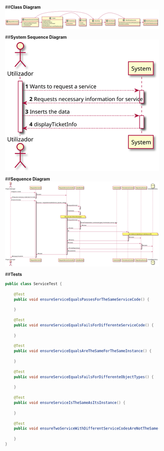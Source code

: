 
##**Class Diagram**
![RequestService_CD.svg](RequestService_CD.svg)

##**System Sequence Diagram**   
![RequestService_SSD.svg](RequestService_SSD.svg)

##**Sequence Diagram**
![RequestService_SD.svg](RequestService_SD.svg)


##**Tests**
```java
public class ServiceTest {
    
    @Test
    public void ensureServiceEqualsPassesForTheSameServiceCode() {
        
    }

    @Test
    public void ensureServiceEqualsFailsForDifferenteServiceCode() {

    }

    @Test
    public void ensureServiceEqualsAreTheSameForTheSameInstance() {

    }

    @Test
    public void ensureServiceEqualsFailsForDifferenteObjectTypes() {

    }

    @Test
    public void ensureServiceIsTheSameAsItsInstance() {

    }

    @Test
    public void ensureTwoServiceWithDifferentServiceCodesAreNotTheSame() {

    }
}

```
